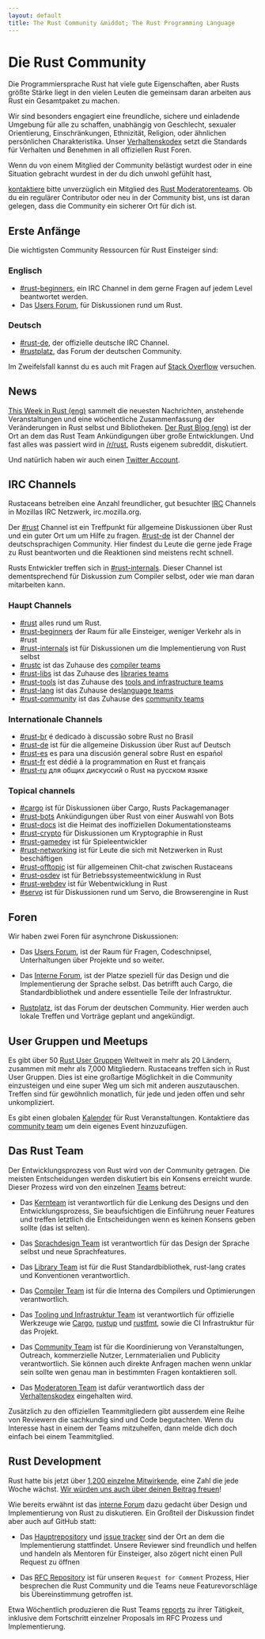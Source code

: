 ```yaml
---
layout: default
title: The Rust Community &middot; The Rust Programming Language
---
```


# Die Rust Community

Die Programmiersprache Rust hat viele gute Eigenschaften, aber Rusts größte
Stärke liegt in den vielen Leuten die gemeinsam daran arbeiten
aus Rust ein Gesamtpaket zu machen.

Wir sind besonders engagiert eine freundliche, sichere und einladende
Umgebung für alle zu schaffen, unabhängig von Geschlecht, sexualer Orientierung,
Einschränkungen, Ethnizität, Religion, oder ähnlichen persönlichen
Charakteristika. Unser [Verhaltenskodex][coc] setzt die Standards für
Verhalten und Benehmen in all offiziellen Rust Foren.

Wenn du von einem Mitglied der Community belästigt wurdest
oder in eine Situation gebracht wurdest in der du dich unwohl gefühlt hast,

[kontaktiere][mod_team_email] bitte unverzüglich ein Mitglied des [Rust Moderatorenteams][mod_team].
Ob du ein regulärer Contributor oder neu in der Community bist,
uns ist daran gelegen, dass die Community ein sicherer Ort für dich ist.

[coc]: https://www.rust-lang.org/conduct.html
[mod_team]: https://www.rust-lang.org/team.html#Moderation
[mod_team_email]: mailto:rust-mods@rust-lang.org

## Erste Anfänge

Die wichtigsten Community Ressourcen für Rust Einsteiger sind:

### Englisch
- [#rust-beginners][beginners_irc], ein IRC Channel in dem gerne Fragen auf jedem Level beantwortet werden.
- Das [Users Forum][users_forum], für Diskussionen rund um Rust.

### Deutsch
- [#rust-de][de_irc], der offizielle deutsche IRC Channel.
- [#rustplatz][de_irc], das Forum der deutschen Community.

[rustplatz]: https://forum.rustplatz.de/

Im Zweifelsfall kannst du es auch mit Fragen auf [Stack Overflow][stack_overflow] versuchen.

[stack_overflow]: https://stackoverflow.com/questions/tagged/rust

## News

[This Week in Rust (eng)][twir] sammelt die neuesten Nachrichten, anstehende Veranstaltungen
und eine wöchentliche Zusammenfassung der Veränderungen in Rust selbst und Bibliotheken.
[Der Rust Blog (eng)][rust_blog] ist der Ort an dem das Rust Team Ankündigungen über große Entwicklungen.
Und fast alles was passiert wird in [/r/rust][reddit], Rusts eigenem subreddit, diskutiert.

Und natürlich haben wir auch einen [Twitter Account][twitter].

[twir]: https://this-week-in-rust.org/
[rust_blog]: http://blog.rust-lang.org/
[reddit]: https://www.reddit.com/r/rust
[reddit_coc]: https://www.reddit.com/r/rust/comments/2rvrzx/our_code_of_conduct_please_read/
[twitter]: https://twitter.com/rustlang

## IRC Channels

Rustaceans betreiben eine Anzahl freundlicher, gut besuchter [IRC] Channels in Mozillas IRC Netzwerk, irc.mozilla.org.

Der [#rust][rust_irc] Channel ist ein Treffpunkt für allgemeine
Diskussionen über Rust und ein guter Ort um um Hilfe zu fragen.
[#rust-de][de_irc] ist der Channel der deutschsprachigen Community.
Hier findest du Leute die gerne jede Frage zu Rust beantworten und die Reaktionen sind meistens recht schnell.

Rusts Entwickler treffen sich in [#rust-internals][internals_irc].
Dieser Channel ist dementsprechend für Diskussion zum Compiler selbst, oder wie man daran mitarbeiten kann.

### Haupt Channels

- [#rust][rust_irc] alles rund um Rust.
- [#rust-beginners][beginners_irc] der Raum für alle Einsteiger, weniger Verkehr als in #rust
- [#rust-internals][internals_irc] ist für Diskussionen um die Implementierung von Rust selbst
- [#rustc][rustc_irc] ist das Zuhause des [compiler teams][compiler_team]
- [#rust-libs][libs_irc] ist das Zuhause des [libraries teams][library_team]
- [#rust-tools][tools_irc] ist das Zuhause des [tools and infrastructure teams][tool_team]
- [#rust-lang][lang_irc] ist das Zuhause des[language teams][language_team]
- [#rust-community][community_irc] ist das Zuhause des [community teams][community_team]

### Internationale Channels

- [#rust-br][br_irc] é dedicado à discussão sobre Rust no Brasil
- [#rust-de][de_irc] ist für die allgemeine Diskussion über Rust auf Deutsch
- [#rust-es][es_irc] es para una discusión general sobre Rust en español
- [#rust-fr][fr_irc] est dédié à la programmation en Rust et français
- [#rust-ru][ru_irc] для общих дискуссий о Rust на русском языке

### Topical channels

- [#cargo][cargo_irc] ist für Diskussionen über Cargo, Rusts Packagemanager
- [#rust-bots][bots_irc] Ankündigungen über Rust von einer Auswahl von Bots
- [#rust-docs][docs_irc] ist die Heimat des inoffiziellen Dokumentationsteams
- [#rust-crypto][crypto_irc] für Diskussionen um Kryptographie in Rust
- [#rust-gamedev][gamedev_irc] ist für Spieleentwickler
- [#rust-networking][networking_irc] ist für Leute die sich mit Netzwerken in Rust beschäftigen
- [#rust-offtopic][offtopic_irc] ist für allgemeinen Chit-chat zwischen Rustaceans
- [#rust-osdev][osdev_irc] ist für Betriebssystemeentwicklung in Rust
- [#rust-webdev][webdev_irc] ist für Webentwicklung in Rust
- [#servo][servo_irc] ist für Diskussionen rund um Servo, die Browserengine in Rust

[IRC]: https://de.wikipedia.org/wiki/Internet_Relay_Chat
[beginners_irc]: https://client00.chat.mibbit.com/?server=irc.mozilla.org&channel=%23rust-beginners
[bots_irc]: https://client00.chat.mibbit.com/?server=irc.mozilla.org&channel=%23rust-bots
[br_irc]: https://client00.chat.mibbit.com/?server=irc.mozilla.org&channel=%23rust-br
[cargo_irc]: https://client00.chat.mibbit.com/?server=irc.mozilla.org&channel=%23cargo
[community_irc]: https://client00.chat.mibbit.com/?server=irc.mozilla.org&channel=%23rust-community
[crypto_irc]: https://client00.chat.mibbit.com/?server=irc.mozilla.org&channel=%23rust-crypto
[de_irc]: https://client00.chat.mibbit.com/?server=irc.mozilla.org&channel=%23rust-de
[es_irc]: https://client00.chat.mibbit.com/?server=irc.mozilla.org&channel=%23rust-es
[fr_irc]: https://client00.chat.mibbit.com/?server=irc.mozilla.org&channel=%23rust-fr
[gamedev_irc]: https://client00.chat.mibbit.com/?server=irc.mozilla.org&channel=%23rust-gamedev
[internals_irc]: https://client00.chat.mibbit.com/?server=irc.mozilla.org&channel=%23rust-internals
[lang_irc]: https://client00.chat.mibbit.com/?server=irc.mozilla.org&channel=%23rust-lang
[libs_irc]: https://client00.chat.mibbit.com/?server=irc.mozilla.org&channel=%23rust-libs
[networking_irc]: https://client00.chat.mibbit.com/?server=irc.mozilla.org&channel=%23rust-networking
[offtopic_irc]: https://client00.chat.mibbit.com/?server=irc.mozilla.org&channel=%23rust-offtopic
[osdev_irc]: https://client00.chat.mibbit.com/?server=irc.mozilla.org&channel=%23rust-osdev
[ru_irc]: https://client00.chat.mibbit.com/?server=irc.mozilla.org&channel=%23rust-ru
[rust_irc]: https://client00.chat.mibbit.com/?server=irc.mozilla.org&channel=%23rust
[rustc_irc]: https://client00.chat.mibbit.com/?server=irc.mozilla.org&channel=%23rustc
[servo_irc]: https://client00.chat.mibbit.com/?server=irc.mozilla.org&channel=%23servo
[tools_irc]: https://client00.chat.mibbit.com/?server=irc.mozilla.org&channel=%23rust-tools
[webdev_irc]: https://client00.chat.mibbit.com/?server=irc.mozilla.org&channel=%23rust-webdev
[docs_irc]: https://client00.chat.mibbit.com/?server=irc.mozilla.org&channel=%23rust-docs

## Foren

Wir haben zwei Foren für asynchrone Diskussionen:

- Das [Users Forum][users_forum], ist der Raum für Fragen, Codeschnipsel,
  Unterhaltungen über Projekte und so weiter.

- Das [Interne Forum][internals_forum], ist der Platze speziell für das Design und die Implementierung der Sprache selbst.
  Das betrifft auch Cargo, die Standardbibliothek und andere essentielle Teile der Infrastruktur.

- [Rustplatz][rustplatz], ist das Forum der deutschen Community. Hier werden auch lokale Treffen und Vorträge geplant und angekündigt.

[users_forum]: https://users.rust-lang.org/
[internals_forum]: https://internals.rust-lang.org/

## User Gruppen und Meetups

Es gibt über 50 [Rust User Gruppen][user_group] Weltweit in mehr als 20
Ländern, zusammen mit mehr als 7,000 Mitgliedern.
Rustaceans treffen sich in Rust User Gruppen.
Dies ist eine großartige Möglichkeit in die Community einzusteigen
und eine super Weg um sich mit anderen auszutauschen.
Treffen sind für gewöhnlich monatlich, für jede und jeden offen und sehr unkompliziert.

Es gibt einen globalen [Kalender][calendar] für Rust Veranstaltungen.
Kontaktiere das [community team][community_team] um dein eigenes Event hinzuzufügen.

[user_group]: ./user-groups.html
[calendar]: https://www.google.com/calendar/embed?src=apd9vmbc22egenmtu5l6c5jbfc@group.calendar.google.com

## Das Rust Team

Der Entwicklungsprozess von Rust wird von der Community getragen.
Die meisten Entscheidungen werden diskutiert bis ein Konsens erreicht wurde.
Dieser Prozess wird von den einzelnen [Teams][teams] betreut:

* Das [Kernteam][core_team] ist verantwortlich für die Lenkung des Designs und
den Entwicklungsprozess, Sie beaufsichtigen die Einführung neuer Features
und treffen letztlich die Entscheidungen wenn es keinen Konsens geben sollte (das ist selten).

* Das [Sprachdesign Team][language_team] ist verantwortlich für das Design der Sprache selbst und neue Sprachfeatures.

* Das [Library Team][library_team] ist für die Rust Standardbibliothek, rust-lang crates und Konventionen verantwortlich.

* Das [Compiler Team][compiler_team] ist für die Interna des Compilers und Optimierungen verantwortlich.

* Das [Tooling und Infrastruktur Team][tool_team] ist verantwortlich für offizielle Werkzeuge wie
[Cargo], [rustup] und [rustfmt], sowie die CI Infrastruktur für das Projekt.

[Cargo]: https://crates.io
[rustup]: https://www.rustup.rs
[rustfmt]: https://github.com/rust-lang-nursery/rustfmt

* Das [Community Team][community_team] ist für die Koordinierung von Veranstaltungen,
Outreach, kommerzielle Nutzer, Lernmaterialien und Publicity verantwortlich.
Sie können auch direkte Anfragen machen wenn unklar sein sollte wen genau man in bestimmten Fragen kontaktieren soll.

* Das [Moderatoren Team][mod_team] ist dafür verantwortlich dass der [Verhaltenskodex][coc] eingehalten wird.

Zusätzlich zu den offiziellen Teammitgliedern gibt ausserdem eine Reihe von Reviewern die sachkundig sind
und Code begutachten.
Wenn du Interesse hast in einem der Teams mitzuhelfen, dann melde dich doch einfach bei einem Teammitglied.

[teams]: https://www.rust-lang.org/team.html
[core_team]: https://www.rust-lang.org/team.html#Core
[language_team]: https://www.rust-lang.org/team.html#Language-design
[library_team]: https://www.rust-lang.org/team.html#Library
[compiler_team]: https://www.rust-lang.org/team.html#Compiler
[tool_team]: https://www.rust-lang.org/team.html#Tooling-and-infrastructure
[community_team]: https://www.rust-lang.org/team.html#Community
[mod_team]: https://www.rust-lang.org/team.html#Moderation

## Rust Development

Rust hatte bis jetzt über [1,200 einzelne Mitwirkende][authors],
eine Zahl die jede Woche wächst.
[Wir würden uns auch über deinen Beitrag freuen][contribute]!

Wie bereits erwähnt ist das [interne Forum][internals_forum] dazu gedacht über
Design und Implementierung von Rust zu diskutieren.
Ein Großteil der Diskussion findet aber auch auf GitHub statt:

- Das [Hauptrepository][github] und [issue tracker][issue_tracking] sind der Ort an dem die Implementierung stattfindet.
  Unsere Reviewer sind freundlich
  und helfen und handeln als Mentoren für Einsteiger, also zögert nicht einen Pull Request zu öffnen

- Das [RFC Repository][rfcs] ist für unseren `Request for Comment` Prozess,
  Hier besprechen die Rust Community und die Teams neue Featurevorschläge bis Übereinstimmung getroffen ist.

Etwa Wöchentlich produzieren die Rust Teams [reports][team_reports] zu ihrer Tätigkeit,
inklusive dem Fortschritt einzelner Proposals im RFC Prozess und Implementierung.

[authors]: https://github.com/rust-lang/rust/blob/88397e092e01b6043b6f65772710dfe0e59056c5/AUTHORS.txt
[contribute]: contribute.html
[github]: https://github.com/rust-lang/rust
[rfcs]: https://github.com/rust-lang/rfcs
[team_reports]: https://github.com/rust-lang/subteams
[issue_tracking]: https://github.com/rust-lang/rust/issues
